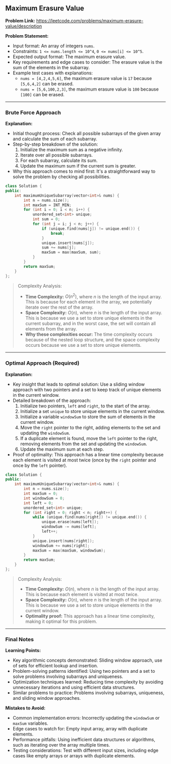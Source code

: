 ## Maximum Erasure Value
**Problem Link:** https://leetcode.com/problems/maximum-erasure-value/description

**Problem Statement:**
- Input format: An array of integers `nums`.
- Constraints: `1 <= nums.length <= 10^4`, `0 <= nums[i] <= 10^5`.
- Expected output format: The maximum erasure value.
- Key requirements and edge cases to consider: The erasure value is the sum of the elements in the subarray.
- Example test cases with explanations: 
    - `nums = [4,2,4,5,6]`, the maximum erasure value is `17` because `[5,6,4,2]` can be erased.
    - `nums = [5,6,100,2,3]`, the maximum erasure value is `100` because `[100]` can be erased.

---

### Brute Force Approach

**Explanation:**
- Initial thought process: Check all possible subarrays of the given array and calculate the sum of each subarray.
- Step-by-step breakdown of the solution:
    1. Initialize the maximum sum as a negative infinity.
    2. Iterate over all possible subarrays.
    3. For each subarray, calculate its sum.
    4. Update the maximum sum if the current sum is greater.
- Why this approach comes to mind first: It's a straightforward way to solve the problem by checking all possibilities.

```cpp
class Solution {
public:
    int maximumUniqueSubarray(vector<int>& nums) {
        int n = nums.size();
        int maxSum = INT_MIN;
        for (int i = 0; i < n; i++) {
            unordered_set<int> unique;
            int sum = 0;
            for (int j = i; j < n; j++) {
                if (unique.find(nums[j]) != unique.end()) {
                    break;
                }
                unique.insert(nums[j]);
                sum += nums[j];
                maxSum = max(maxSum, sum);
            }
        }
        return maxSum;
    }
};
```

> Complexity Analysis:
> - **Time Complexity:** $O(n^2)$, where $n$ is the length of the input array. This is because for each element in the array, we potentially iterate over the rest of the array.
> - **Space Complexity:** $O(n)$, where $n$ is the length of the input array. This is because we use a set to store unique elements in the current subarray, and in the worst case, the set will contain all elements from the array.
> - **Why these complexities occur:** The time complexity occurs because of the nested loop structure, and the space complexity occurs because we use a set to store unique elements.

---

### Optimal Approach (Required)

**Explanation:**
- Key insight that leads to optimal solution: Use a sliding window approach with two pointers and a set to keep track of unique elements in the current window.
- Detailed breakdown of the approach:
    1. Initialize two pointers, `left` and `right`, to the start of the array.
    2. Initialize a set `unique` to store unique elements in the current window.
    3. Initialize a variable `windowSum` to store the sum of elements in the current window.
    4. Move the `right` pointer to the right, adding elements to the set and updating the `windowSum`.
    5. If a duplicate element is found, move the `left` pointer to the right, removing elements from the set and updating the `windowSum`.
    6. Update the maximum sum at each step.
- Proof of optimality: This approach has a linear time complexity because each element is visited at most twice (once by the `right` pointer and once by the `left` pointer).

```cpp
class Solution {
public:
    int maximumUniqueSubarray(vector<int>& nums) {
        int n = nums.size();
        int maxSum = 0;
        int windowSum = 0;
        int left = 0;
        unordered_set<int> unique;
        for (int right = 0; right < n; right++) {
            while (unique.find(nums[right]) != unique.end()) {
                unique.erase(nums[left]);
                windowSum -= nums[left];
                left++;
            }
            unique.insert(nums[right]);
            windowSum += nums[right];
            maxSum = max(maxSum, windowSum);
        }
        return maxSum;
    }
};
```

> Complexity Analysis:
> - **Time Complexity:** $O(n)$, where $n$ is the length of the input array. This is because each element is visited at most twice.
> - **Space Complexity:** $O(n)$, where $n$ is the length of the input array. This is because we use a set to store unique elements in the current window.
> - **Optimality proof:** This approach has a linear time complexity, making it optimal for this problem.

---

### Final Notes

**Learning Points:**
- Key algorithmic concepts demonstrated: Sliding window approach, use of sets for efficient lookup and insertion.
- Problem-solving patterns identified: Using two pointers and a set to solve problems involving subarrays and uniqueness.
- Optimization techniques learned: Reducing time complexity by avoiding unnecessary iterations and using efficient data structures.
- Similar problems to practice: Problems involving subarrays, uniqueness, and sliding window approaches.

**Mistakes to Avoid:**
- Common implementation errors: Incorrectly updating the `windowSum` or `maxSum` variables.
- Edge cases to watch for: Empty input array, array with duplicate elements.
- Performance pitfalls: Using inefficient data structures or algorithms, such as iterating over the array multiple times.
- Testing considerations: Test with different input sizes, including edge cases like empty arrays or arrays with duplicate elements.
